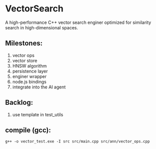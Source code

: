 # VectorSearch

A high-performance C++ vector search enginer optimized for similarity search in high-dimensional spaces.

## Milestones:
1. vector ops
2. vector store
3. HNSW algorithm
4. persistence layer
5. enginer wrapper
6. node.js bindings
7. integrate into the AI agent

## Backlog:
1. use template in test_utils

## compile (gcc):
```
g++ -o vector_test.exe -I src src/main.cpp src/ann/vector_ops.cpp
```
